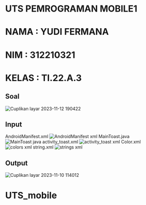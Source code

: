 # UTS PEMROGRAMAN MOBILE1
# NAMA : YUDI FERMANA 
# NIM : 312210321
# KELAS : TI.22.A.3
## Soal
![Cuplikan layar 2023-11-12 190422](https://github.com/hegarr/utsmobile/assets/145521387/69afe72c-aacd-4090-8685-7b34913fb468)
## Input
AndroidManifest.xml
![AndroidManifest xml](https://github.com/hegarr/utsmobile/assets/145521387/168f93e9-1305-4450-a187-afc5ef64449c)
MainToast.java
![MainToast java](https://github.com/hegarr/utsmobile/assets/145521387/4d8e7b18-df39-43d3-a471-a7593be2d341)
activity_toast.xml
![activity_toast xml](https://github.com/hegarr/utsmobile/assets/145521387/d951d9b8-b8a2-4dff-b7b1-50ac34ca0329)
Color.xml
![colors xml](https://github.com/hegarr/utsmobile/assets/145521387/8d553348-0ede-4c38-9068-b6d656c39edc)
string.xml
![strings xml](https://github.com/hegarr/utsmobile/assets/145521387/446fceef-f90a-41d0-93f4-5c2ece872899)
## Output
![Cuplikan layar 2023-11-10 114012](https://github.com/hegarr/utsmobile/assets/145521387/f5e3c2b5-01a4-485b-a0e5-a96a768d25cb)
# UTS_mobile
